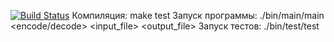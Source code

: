 [![Build Status](https://travis-ci.org/Aprekek/Haffman_encode.svg?branch=master)](https://travis-ci.org/Aprekek/Haffman_encode
)
Компиляция: make test
Запуск программы: ./bin/main/main <encode/decode> <input_file> <output_file>
Запуск тестов: ./bin/test/test
